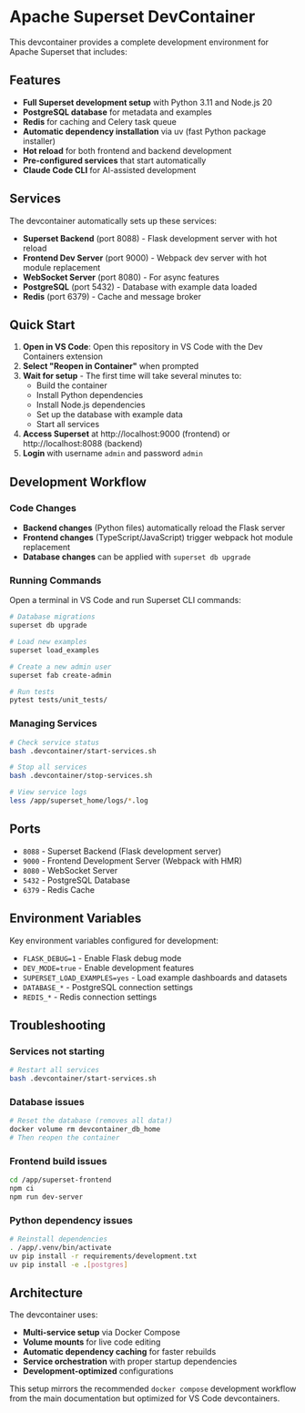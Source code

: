 # Apache Superset DevContainer

This devcontainer provides a complete development environment for Apache Superset that includes:

## Features

- **Full Superset development setup** with Python 3.11 and Node.js 20
- **PostgreSQL database** for metadata and examples
- **Redis** for caching and Celery task queue
- **Automatic dependency installation** via uv (fast Python package installer)
- **Hot reload** for both frontend and backend development
- **Pre-configured services** that start automatically
- **Claude Code CLI** for AI-assisted development

## Services

The devcontainer automatically sets up these services:

- **Superset Backend** (port 8088) - Flask development server with hot reload
- **Frontend Dev Server** (port 9000) - Webpack dev server with hot module replacement
- **WebSocket Server** (port 8080) - For async features
- **PostgreSQL** (port 5432) - Database with example data loaded
- **Redis** (port 6379) - Cache and message broker

## Quick Start

1. **Open in VS Code**: Open this repository in VS Code with the Dev Containers extension
2. **Select "Reopen in Container"** when prompted
3. **Wait for setup** - The first time will take several minutes to:
   - Build the container
   - Install Python dependencies
   - Install Node.js dependencies
   - Set up the database with example data
   - Start all services
4. **Access Superset** at http://localhost:9000 (frontend) or http://localhost:8088 (backend)
5. **Login** with username `admin` and password `admin`

## Development Workflow

### Code Changes
- **Backend changes** (Python files) automatically reload the Flask server
- **Frontend changes** (TypeScript/JavaScript) trigger webpack hot module replacement
- **Database changes** can be applied with `superset db upgrade`

### Running Commands
Open a terminal in VS Code and run Superset CLI commands:
```bash
# Database migrations
superset db upgrade

# Load new examples
superset load_examples

# Create a new admin user
superset fab create-admin

# Run tests
pytest tests/unit_tests/
```

### Managing Services
```bash
# Check service status
bash .devcontainer/start-services.sh

# Stop all services
bash .devcontainer/stop-services.sh

# View service logs
less /app/superset_home/logs/*.log
```

## Ports

- `8088` - Superset Backend (Flask development server)
- `9000` - Frontend Development Server (Webpack with HMR)
- `8080` - WebSocket Server
- `5432` - PostgreSQL Database
- `6379` - Redis Cache

## Environment Variables

Key environment variables configured for development:

- `FLASK_DEBUG=1` - Enable Flask debug mode
- `DEV_MODE=true` - Enable development features
- `SUPERSET_LOAD_EXAMPLES=yes` - Load example dashboards and datasets
- `DATABASE_*` - PostgreSQL connection settings
- `REDIS_*` - Redis connection settings

## Troubleshooting

### Services not starting
```bash
# Restart all services
bash .devcontainer/start-services.sh
```

### Database issues
```bash
# Reset the database (removes all data!)
docker volume rm devcontainer_db_home
# Then reopen the container
```

### Frontend build issues
```bash
cd /app/superset-frontend
npm ci
npm run dev-server
```

### Python dependency issues
```bash
# Reinstall dependencies
. /app/.venv/bin/activate
uv pip install -r requirements/development.txt
uv pip install -e .[postgres]
```

## Architecture

The devcontainer uses:
- **Multi-service setup** via Docker Compose
- **Volume mounts** for live code editing
- **Automatic dependency caching** for faster rebuilds
- **Service orchestration** with proper startup dependencies
- **Development-optimized** configurations

This setup mirrors the recommended `docker compose` development workflow from the main documentation but optimized for VS Code devcontainers.
